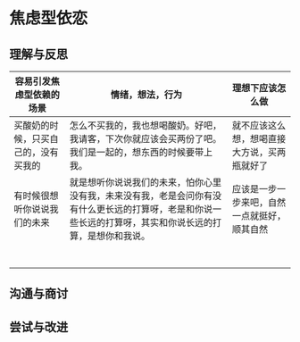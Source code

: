 # 焦虑型依恋

## 理解与反思

| 容易引发焦虑型依赖的场景             | 情绪，想法，行为                                             | 理想下应该怎么做                             |
| ------------------------------------ | ------------------------------------------------------------ | -------------------------------------------- |
| 买酸奶的时候，只买自己的，没有买我的 | 怎么不买我的，我也想喝酸奶。好吧，我请客，下次你就应该会买两份了吧。我们是一起的，想东西的时候要带上我。 | 就不应该这么想，想喝直接大方说，买两瓶就好了 |
| 有时候很想听你说说我们的未来         | 就是想听你说说我们的未来，怕你心里没有我，未来没有我，老是会问你有没有什么更长远的打算呀，老是和你说一些长远的打算呀，其实和你说长远的打算，是想你和我说。 | 应该是一步一步来吧，自然一点就挺好，顺其自然 |
|                                      |                                                              |                                              |
|                                      |                                                              |                                              |
|                                      |                                                              |                                              |
|                                      |                                                              |                                              |
|                                      |                                                              |                                              |
|                                      |                                                              |                                              |
|                                      |                                                              |                                              |



## 沟通与商讨

## 尝试与改进